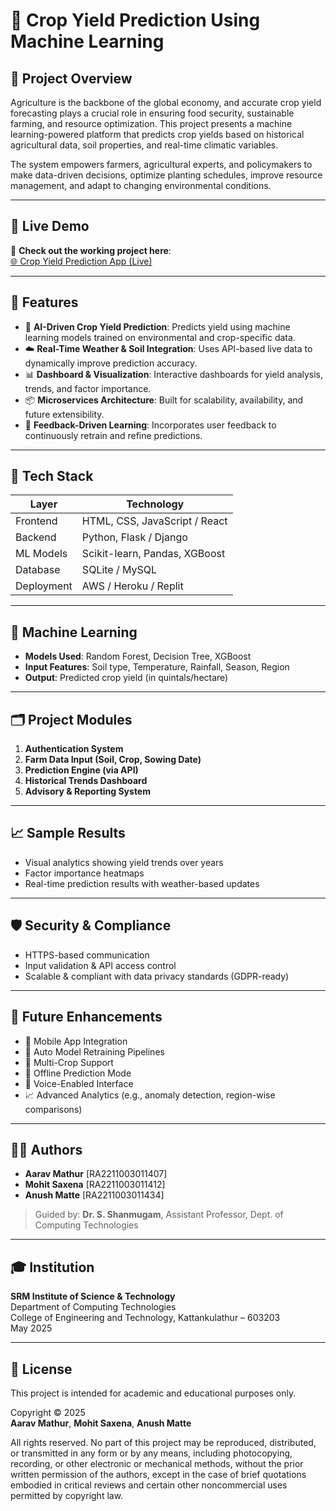 # 🌾 Crop Yield Prediction Using Machine Learning

## 📌 Project Overview

Agriculture is the backbone of the global economy, and accurate crop yield forecasting plays a crucial role in ensuring food security, sustainable farming, and resource optimization. This project presents a machine learning-powered platform that predicts crop yields based on historical agricultural data, soil properties, and real-time climatic variables.

The system empowers farmers, agricultural experts, and policymakers to make data-driven decisions, optimize planting schedules, improve resource management, and adapt to changing environmental conditions.

---

## 🔗 Live Demo

🚀 **Check out the working project here**:  
[🌐 Crop Yield Prediction App (Live)](https://91eb0d23-5108-485c-ad75-1ec213528b88-00-2esnowexc3zl9.sisko.replit.dev/)

---

## 🚀 Features

- 🌱 **AI-Driven Crop Yield Prediction**: Predicts yield using machine learning models trained on environmental and crop-specific data.
- ☁️ **Real-Time Weather & Soil Integration**: Uses API-based live data to dynamically improve prediction accuracy.
- 📊 **Dashboard & Visualization**: Interactive dashboards for yield analysis, trends, and factor importance.
- 📦 **Microservices Architecture**: Built for scalability, availability, and future extensibility.
- 💬 **Feedback-Driven Learning**: Incorporates user feedback to continuously retrain and refine predictions.

---

## 🔧 Tech Stack

| Layer            | Technology                         |
|------------------|-------------------------------------|
| Frontend         | HTML, CSS, JavaScript / React       |
| Backend          | Python, Flask / Django              |
| ML Models        | Scikit-learn, Pandas, XGBoost       |
| Database         | SQLite / MySQL                      |
| Deployment       | AWS / Heroku / Replit              |

---

## 🧠 Machine Learning

- **Models Used**: Random Forest, Decision Tree, XGBoost
- **Input Features**: Soil type, Temperature, Rainfall, Season, Region
- **Output**: Predicted crop yield (in quintals/hectare)

---

## 🗂️ Project Modules

1. **Authentication System**
2. **Farm Data Input (Soil, Crop, Sowing Date)**
3. **Prediction Engine (via API)**
4. **Historical Trends Dashboard**
5. **Advisory & Reporting System**

---

## 📈 Sample Results

- Visual analytics showing yield trends over years
- Factor importance heatmaps
- Real-time prediction results with weather-based updates

---

## 🛡️ Security & Compliance

- HTTPS-based communication
- Input validation & API access control
- Scalable & compliant with data privacy standards (GDPR-ready)

---

## 🧩 Future Enhancements

- 📱 Mobile App Integration
- 🔁 Auto Model Retraining Pipelines
- 🌾 Multi-Crop Support
- 📡 Offline Prediction Mode
- 🎤 Voice-Enabled Interface
- 📈 Advanced Analytics (e.g., anomaly detection, region-wise comparisons)

---

## 👨‍💻 Authors

- **Aarav Mathur** [RA2211003011407]  
- **Mohit Saxena** [RA2211003011412]  
- **Anush Matte** [RA2211003011434]  
> Guided by: **Dr. S. Shanmugam**, Assistant Professor, Dept. of Computing Technologies

---

## 🎓 Institution

**SRM Institute of Science & Technology**  
Department of Computing Technologies  
College of Engineering and Technology, Kattankulathur – 603203  
May 2025

---

## 📜 License

This project is intended for academic and educational purposes only.

Copyright © 2025  
**Aarav Mathur**, **Mohit Saxena**, **Anush Matte**

All rights reserved. No part of this project may be reproduced, distributed, or transmitted in any form or by any means, including photocopying, recording, or other electronic or mechanical methods, without the prior written permission of the authors, except in the case of brief quotations embodied in critical reviews and certain other noncommercial uses permitted by copyright law.
